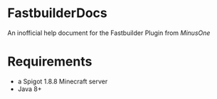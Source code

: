 # FastbuilderDocs
An inofficial help document for the Fastbuilder Plugin from _MinusOne_

# Requirements
- a Spigot 1.8.8 Minecraft server
- Java 8+
